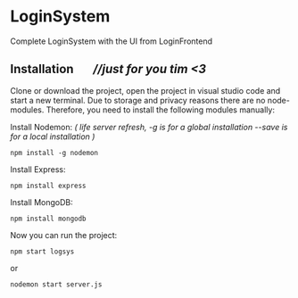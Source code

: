 # LoginSystem

Complete LoginSystem with the UI from LoginFrontend

## Installation &nbsp;&nbsp;&nbsp;&nbsp;&nbsp; _//just for you tim <3_

Clone or download the project, open the project in visual studio code and start a new terminal. Due to storage and privacy reasons there are no node-modules. Therefore, you need to install the following modules manually:

Install Nodemon: _( life server refresh, -g is for a global installation --save is for a local installation )_

```
npm install -g nodemon
```

Install Express:

```
npm install express
```

Install MongoDB:

```
npm install mongodb
```


Now you can run the project:

```
npm start logsys
```

or

```
nodemon start server.js
```
